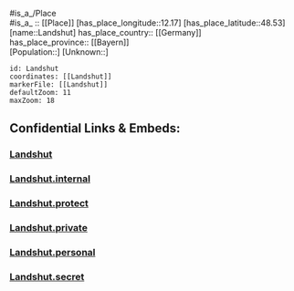 ﻿---
location: [48.53,12.17] 
mapzoom: [7,12] 
mapmarker: city 
type: City
tags:
- geo/City


SpocWebEntityId: 31808
isDeleted: false
confidential: public

---
#is_a_/Place  
#is_a_ :: [[Place]] 
[has_place_longitude::12.17] 
[has_place_latitude::48.53] 
[name::Landshut] 
has_place_country:: [[Germany]]  
has_place_province:: [[Bayern]]  
[Population::] 
[Unknown::] 


```leaflet
id: Landshut
coordinates: [[Landshut]] 
markerFile: [[Landshut]] 
defaultZoom: 11 
maxZoom: 18
```


## Confidential Links & Embeds: 

### [Landshut](/_public/Earth/Continent/Europe/Europe~Central/Germany/Germany~West/Bayern/counties~Bayern/Landshut-City/City/Landshut.md) 

### [Landshut.internal](/_internal/Earth/Continent/Europe/Europe~Central/Germany/Germany~West/Bayern/counties~Bayern/Landshut-City/City/Landshut.internal.md) 

### [Landshut.protect](/_protect/Earth/Continent/Europe/Europe~Central/Germany/Germany~West/Bayern/counties~Bayern/Landshut-City/City/Landshut.protect.md) 

### [Landshut.private](/_private/Earth/Continent/Europe/Europe~Central/Germany/Germany~West/Bayern/counties~Bayern/Landshut-City/City/Landshut.private.md) 

### [Landshut.personal](/_personal/Earth/Continent/Europe/Europe~Central/Germany/Germany~West/Bayern/counties~Bayern/Landshut-City/City/Landshut.personal.md) 

### [Landshut.secret](/_secret/Earth/Continent/Europe/Europe~Central/Germany/Germany~West/Bayern/counties~Bayern/Landshut-City/City/Landshut.secret.md) 
